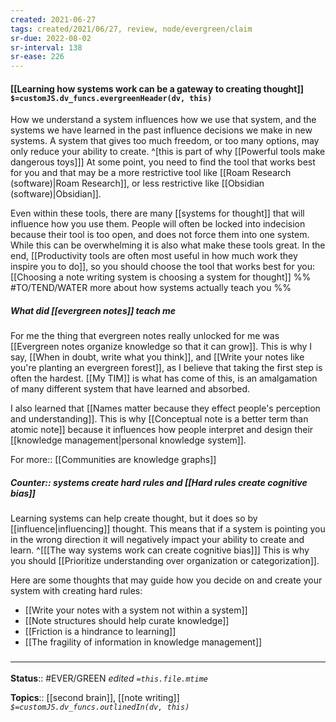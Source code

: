 ```yaml
---
created: 2021-06-27
tags: created/2021/06/27, review, node/evergreen/claim
sr-due: 2022-08-02
sr-interval: 138
sr-ease: 226
---
```


#### [[Learning how systems work can be a gateway to creating thought]] `$=customJS.dv_funcs.evergreenHeader(dv, this)`

How we understand a system influences how we use that system, and the systems we have learned in the past influence decisions we make in new systems. 
A system that gives too much freedom, or too many options, may only reduce your ability to create.
^[this is part of why [[Powerful tools make dangerous toys]]]
At some point, you need to find the tool that works best for you and that may be a more restrictive tool like [[Roam Research (software)|Roam Research]], or less restrictive like [[Obsidian (software)|Obsidian]].

Even within these tools, there are many [[systems for thought]] that will influence how you use them. People will often be locked into indecision because their tool is too open, and does not force them into one system. 
While this can be overwhelming it is also what make these tools great.
In the end, 
[[Productivity tools are often most useful in how much work they inspire you to do]], so you should choose the tool that works best for you:
[[Choosing a note writing system is choosing a system for thought]]
%% #TO/TEND/WATER more about how systems actually teach you %%

##### What did [[evergreen notes]] teach me

For me the thing that evergreen notes really unlocked for me was [[Evergreen notes organize knowledge so that it can grow]].
This is why I say,  [[When in doubt, write what you think]], and [[Write your notes like you're planting an evergreen forest]], as I believe that taking the first step is often the hardest.
[[My TIM]] is what has come of this, is an amalgamation of many different system that have learned and absorbed. 

I also learned that [[Names matter because they effect people's perception and understanding]].
This is why [[Conceptual note is a better term than atomic note]] because it influences how people interpret and design their [[knowledge management|personal knowledge system]].

For more:: [[Communities are knowledge graphs]]

##### Counter:: systems create hard rules and [[Hard rules create cognitive bias]]

Learning systems can help create thought, but it does so by [[influence|influencing]] thought. This means that if a system is pointing you in the wrong direction it will negatively impact your ability to create and learn. 
^[[[The way systems work can create cognitive bias]]]
This is why you should [[Prioritize understanding over organization or categorization]]. 

Here are some thoughts that may guide how you decide on and create your system with creating hard rules: 
- [[Write your notes with a system not within a system]]
- [[Note structures should help curate knowledge]]
- [[Friction is a hindrance to learning]]
- [[The fragility of information in knowledge management]]


### <hr class="footnote"/>

**Status**:: #EVER/GREEN 
*edited `=this.file.mtime`*

**Topics**:: [[second brain]], [[note writing]] 
*`$=customJS.dv_funcs.outlinedIn(dv, this)`*
